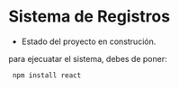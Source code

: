 <h1>Sistema de Registros</h1>

- Estado del proyecto en construción.

para ejecuatar el sistema, debes de poner:

``` npm install react```
